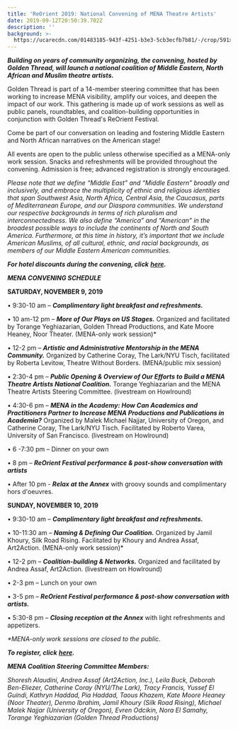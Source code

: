 ```yaml
---
title: 'ReOrient 2019: National Convening of MENA Theatre Artists'
date: 2019-09-12T20:50:39.702Z
description: ''
background: >-
  https://ucarecdn.com/01483185-943f-4251-b3e3-5cb3ecfb7b81/-/crop/591x310/0,92/-/preview/
---
```

**_Building on years of community organizing, the convening, hosted by Golden Thread, will launch a national coalition of Middle Eastern, North African and Muslim theatre artists._** 

Golden Thread is part of a 14-member steering committee that has been working to increase MENA visibility, amplify our voices, and deepen the impact of our work. This gathering is made up of work sessions as well as public panels, roundtables, and coalition-building opportunities in conjunction with Golden Thread's ReOrient Festival. 

Come be part of our conversation on leading and fostering Middle Eastern and North African narratives on the American stage!

All events are open to the public unless otherwise specified as a MENA-only work session. Snacks and refreshments will be provided throughout the convening. Admission is free; advanced registration is strongly encouraged.

_Please note that we define “Middle East” and “Middle Eastern” broadly and inclusively, and embrace the multiplicity of ethnic and religious identities that span Southwest Asia, North Africa, Central Asia, the Caucasus, parts of Mediterranean Europe, and our Diaspora communities. We understand our respective backgrounds in terms of rich pluralism and interconnectedness. We also define “America” and “American” in the broadest possible ways to include the continents of North and South America. Furthermore, at this time in history, it’s important that we include American Muslims, of all cultural, ethnic, and racial backgrounds, as members of our Middle Eastern American communities._

**_For hotel discounts during the convening, click_** [**_here_**](https://goldenthread.org/posts/reorient-2019-mena-convening-discounted-hotel-rates/)**_._**

**_MENA CONVENING SCHEDULE_**

**SATURDAY, NOVEMBER 9, 2019**

•	9:30-10 am – **_Complimentary light breakfast and refreshments._**

•	10 am-12 pm – **_More of Our Plays on US Stages._** Organized and facilitated by Torange Yeghiazarian, Golden Thread Productions, and Kate Moore Heaney, Noor Theater. (MENA-only work session)*

•	12-2 pm – **_Artistic and Administrative Mentorship in the MENA Community._** Organized by Catherine Coray, The Lark/NYU Tisch, facilitated by Roberta Levitow, Theatre Without Borders. (MENA/public mix session)

•	2:30-4 pm – **_Public Opening & Overview of Our Efforts to Build a MENA Theatre Artists National Coalition._** Torange Yeghiazarian and the MENA Theatre Artists Steering Committee. (livestream on Howlround)

•	4:30-6 pm – **_MENA in the Academy: How Can Academics and Practitioners Partner to Increase MENA Productions and Publications in Academia?_** Organized by Malek Michael Najjar, University of Oregon, and Catherine Coray, The Lark/NYU Tisch. Facilitated by Roberto Varea, University of San Francisco. (livestream on Howlround)

•	6 -7:30 pm – Dinner on your own

•	8 pm – **_ReOrient Festival performance & post-show conversation with artists_**

•	After 10 pm - **_Relax at the Annex_** with groovy sounds and complimentary hors d'oeuvres. 

**SUNDAY, NOVEMBER 10, 2019**

•	9:30-10 am – **_Complimentary light breakfast and refreshments._**

•	10-11:30 am – **_Naming & Defining Our Coalition._** Organized by Jamil Khoury, Silk Road Rising. Facilitated by Khoury and Andrea Assaf, Art2Action. (MENA-only work session)*

•	12-2 pm – **_Coalition-building & Networks._** Organized and facilitated by Andrea Assaf, Art2Action. (livestream on Howlround)

•	2-3 pm – Lunch on your own

•	3-5 pm – **_ReOrient Festival performance & post-show conversation with artists._**

•	5:30-8 pm – **_Closing reception at the Annex_** with light refreshments and appetizers.

_\*MENA-only work sessions are closed to the public._

**_To register, click_** [**_here_**](https://goldenthread.secure.force.com/ticket/#/events/a0S3Z000006fS5yUAE)**_._**

**_MENA Coalition Steering Committee Members:_**

_Shoresh Alaudini, Andrea Assaf (Art2Action, Inc.), Leila Buck, Deborah Ben-Eliezer, Catherine Coray (NYU/The Lark), Tracy Francis, Yussef El Guindi, Kathryn Haddad, Pia Haddad, Taous Khazem, Kate Moore Heaney (Noor Theater), Denmo Ibrahim, Jamil Khoury (Silk Road Rising), Michael Malek Najjar (University of Oregon), Evren Odcikin, Nora El Samahy, Torange Yeghiazarian (Golden Thread Productions)_
